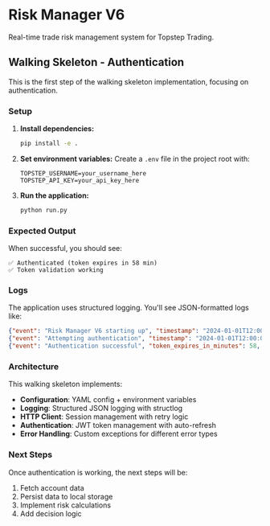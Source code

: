 # Risk Manager V6

Real-time trade risk management system for Topstep Trading.

## Walking Skeleton - Authentication

This is the first step of the walking skeleton implementation, focusing on authentication.

### Setup

1. **Install dependencies:**
   ```bash
   pip install -e .
   ```

2. **Set environment variables:**
   Create a `.env` file in the project root with:
   ```
   TOPSTEP_USERNAME=your_username_here
   TOPSTEP_API_KEY=your_api_key_here
   ```

3. **Run the application:**
   ```bash
   python run.py
   ```

### Expected Output

When successful, you should see:
```
✅ Authenticated (token expires in 58 min)
✅ Token validation working
```

### Logs

The application uses structured logging. You'll see JSON-formatted logs like:
```json
{"event": "Risk Manager V6 starting up", "timestamp": "2024-01-01T12:00:00Z", "level": "info"}
{"event": "Attempting authentication", "timestamp": "2024-01-01T12:00:00Z", "level": "info"}
{"event": "Authentication successful", "token_expires_in_minutes": 58, "timestamp": "2024-01-01T12:00:00Z", "level": "info"}
```

### Architecture

This walking skeleton implements:
- **Configuration**: YAML config + environment variables
- **Logging**: Structured JSON logging with structlog
- **HTTP Client**: Session management with retry logic
- **Authentication**: JWT token management with auto-refresh
- **Error Handling**: Custom exceptions for different error types

### Next Steps

Once authentication is working, the next steps will be:
1. Fetch account data
2. Persist data to local storage
3. Implement risk calculations
4. Add decision logic

